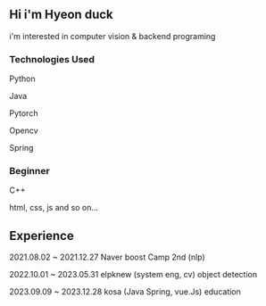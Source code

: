 ## Hi i'm Hyeon duck

i'm interested in computer vision & backend programing

### Technologies Used

Python

Java

Pytorch

Opencv

Spring 

### Beginner

C++

html, css, js and so on...

## Experience

2021.08.02 ~ 2021.12.27 Naver boost Camp 2nd (nlp)

2022.10.01 ~ 2023.05.31 elpknew (system eng, cv) object detection

2023.09.09 ~ 2023.12.28  kosa (Java Spring, vue.Js) education

